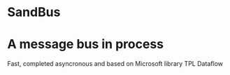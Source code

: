 <h1>SandBus</h1>
<h1>A message bus in process</h1>
<p>Fast, completed asyncronous and based on Microsoft library TPL Dataflow</p>
